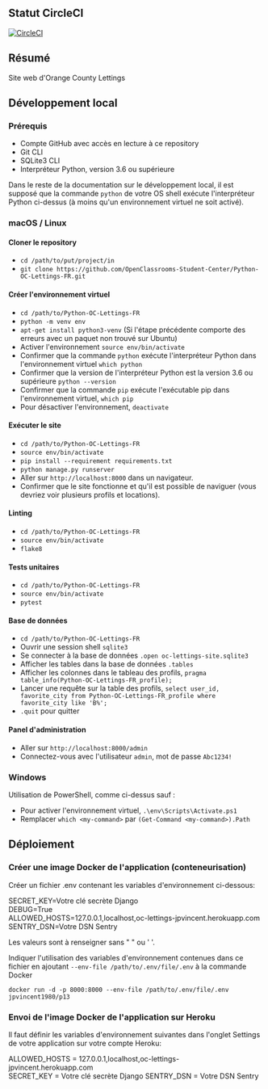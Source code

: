 ## Statut CircleCI

[![CircleCI](https://circleci.com/gh/jpvincent1980/P13/tree/develop.svg?style=svg)](https://circleci.com/gh/jpvincent1980/P13/tree/main)

## Résumé

Site web d'Orange County Lettings

## Développement local

### Prérequis

- Compte GitHub avec accès en lecture à ce repository
- Git CLI
- SQLite3 CLI
- Interpréteur Python, version 3.6 ou supérieure

Dans le reste de la documentation sur le développement local, il est supposé que la commande `python` de votre OS shell exécute l'interpréteur Python ci-dessus (à moins qu'un environnement virtuel ne soit activé).

### macOS / Linux

#### Cloner le repository

- `cd /path/to/put/project/in`
- `git clone https://github.com/OpenClassrooms-Student-Center/Python-OC-Lettings-FR.git`

#### Créer l'environnement virtuel

- `cd /path/to/Python-OC-Lettings-FR`
- `python -m venv env`
- `apt-get install python3-venv` (Si l'étape précédente comporte des erreurs avec un paquet non trouvé sur Ubuntu)
- Activer l'environnement `source env/bin/activate`
- Confirmer que la commande `python` exécute l'interpréteur Python dans l'environnement virtuel
`which python`
- Confirmer que la version de l'interpréteur Python est la version 3.6 ou supérieure `python --version`
- Confirmer que la commande `pip` exécute l'exécutable pip dans l'environnement virtuel, `which pip`
- Pour désactiver l'environnement, `deactivate`

#### Exécuter le site

- `cd /path/to/Python-OC-Lettings-FR`
- `source env/bin/activate`
- `pip install --requirement requirements.txt`
- `python manage.py runserver`
- Aller sur `http://localhost:8000` dans un navigateur.
- Confirmer que le site fonctionne et qu'il est possible de naviguer (vous devriez voir plusieurs profils et locations).

#### Linting

- `cd /path/to/Python-OC-Lettings-FR`
- `source env/bin/activate`
- `flake8`

#### Tests unitaires

- `cd /path/to/Python-OC-Lettings-FR`
- `source env/bin/activate`
- `pytest`

#### Base de données

- `cd /path/to/Python-OC-Lettings-FR`
- Ouvrir une session shell `sqlite3`
- Se connecter à la base de données `.open oc-lettings-site.sqlite3`
- Afficher les tables dans la base de données `.tables`
- Afficher les colonnes dans le tableau des profils, `pragma table_info(Python-OC-Lettings-FR_profile);`
- Lancer une requête sur la table des profils, `select user_id, favorite_city from
  Python-OC-Lettings-FR_profile where favorite_city like 'B%';`
- `.quit` pour quitter

#### Panel d'administration

- Aller sur `http://localhost:8000/admin`
- Connectez-vous avec l'utilisateur `admin`, mot de passe `Abc1234!`

### Windows

Utilisation de PowerShell, comme ci-dessus sauf :

- Pour activer l'environnement virtuel, `.\env\Scripts\Activate.ps1` 
- Remplacer `which <my-command>` par `(Get-Command <my-command>).Path`

## Déploiement

### Créer une image Docker de l'application (conteneurisation)

Créer un fichier .env contenant les variables d'environnement ci-dessous:

SECRET_KEY=Votre clé secrète Django  
DEBUG=True  
ALLOWED_HOSTS=127.0.0.1,localhost,oc-lettings-jpvincent.herokuapp.com  
SENTRY_DSN=Votre DSN Sentry

Les valeurs sont à renseigner sans " " ou ' '.

Indiquer l'utilisation des variables d'environnement contenues dans ce fichier en ajoutant `--env-file /path/to/.env/file/.env` à la commande Docker

`docker run -d -p 8000:8000 --env-file /path/to/.env/file/.env jpvincent1980/p13`

### Envoi de l'image Docker de l'application sur Heroku

Il faut définir les variables d'environnement suivantes dans l'onglet Settings de votre application sur votre compte Heroku:

ALLOWED_HOSTS = 127.0.0.1,localhost,oc-lettings-jpvincent.herokuapp.com  
SECRET_KEY = Votre clé secrète Django
SENTRY_DSN = Votre DSN Sentry